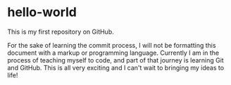 # hello-world
This is my first repository on GitHub.

For the sake of learning the commit process, I will not be formatting this document with a markup or programming language.
Currently I am in the process of teaching myself to code, and part of that journey is learning Git and GitHub.
This is all very exciting and I can't wait to bringing my ideas to life!
